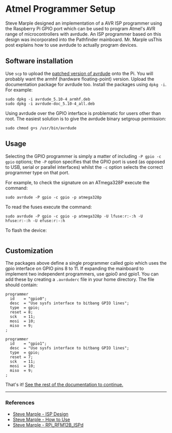 # Atmel Programmer Setup

Steve Marple designed an implementation of a AVR ISP programmer using the Raspberry Pi GPIO port which can be used to program Atmel's AVR range of microcontrollers with avrdude. An ISP programmer based on this design was incorporated into the Pathfinder mainboard. Mr. Marple usThis post explains how to use avrdude to actually program devices.

## Software installation
Use `scp` to upload the [patched version of avrdude](../avrdude) onto the Pi. You will probably want the armhf (hardware floating-point) version. Upload the documentation package for avrdude too. Install the packages using `dpkg -i`. For example:

```
sudo dpkg -i avrdude_5.10-4_armhf.deb
sudo dpkg -i avrdude-doc_5.10-4_all.deb
```

Using avrdude over the GPIO interface is problematic for users other than root. The easiest solution is to give the avrdude binary setgroup permission:

```
sudo chmod g+s /usr/bin/avrdude
```

## Usage

Selecting the GPIO programmer is simply a matter of including `-P gpio -c gpio` options; the `-P` option specifies that the GPIO port is used (as opposed to USB, serial or parallel interfaces) whilst the `-c` option selects the correct programmer type on that port.

For example, to check the signature on an ATmega328P execute the command:

```
sudo avrdude -P gpio -c gpio -p atmega328p
```

To read the fuses execute the command:

```
sudo avrdude -P gpio -c gpio -p atmega328p -U lfuse:r:-:h -U hfuse:r:-:h -U efuse:r:-:h
```

To flash the device:

 ```
 ```

## Customization

The packages above define a single programmer called gpio which uses the gpio interface on GPIO pins 8 to 11. If expanding the mainboard to implement two independent programmers, use gpio0 and gpio1. You can add these by creating a `.avrduderc` file in your home directory. The file should contain:

```
programmer
  id    = "gpio0";
  desc  = "Use sysfs interface to bitbang GPIO lines";
  type  = gpio;
  reset = 8;
  sck   = 11;
  mosi  = 10;
  miso  = 9;
;

programmer
  id    = "gpio1";
  desc  = "Use sysfs interface to bitbang GPIO lines";
  type  = gpio;
  reset = 7;
  sck   = 11;
  mosi  = 10;
  miso  = 9;
;
```

That's it! [See the rest of the documentation to continue.](../README.md)

----

### References

* [Steve Marple - ISP Design](http://blog.stevemarple.co.uk/2012/07/avrarduino-isp-programmer-using.html)
* [Steve Marple - How to Use](http://blog.stevemarple.co.uk/2013/03/how-to-use-gpio-version-of-avrdude-on.html)
* [Steve Marple - RPi_RFM12B_ISPd](https://github.com/stevemarple/RPi_RFM12B_ISP/tree/master/software/avrdude)

